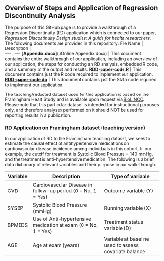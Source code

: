 ## Overview of Steps and Application of Regression Discontinuity Analysis

The purpose of this GitHub page is to provide a walkthrough of a Regression Discontinuity (RD) application which is connected to our paper, *Regression Discontinuity Design studies: A guide for health researchers.* The following documents are provided in this repository: 
File Name | Description |  
--- | --- 
[**Appendix.docx**](./Online Appendix.docx) | This document contains the entire walkthrough of our application, including an overview of our application, the steps for conducting an RD analysis, embedded R code, and a summary of the output and results.
[**RDD-paper-code.R**](./RDD-paper-code.R) | This document contains just the R code required to implement our application.
[**RDD-paper-code.do**](./RDD-paper-code.do) | This document contains just the Stata code required to implement our application.

The teaching/redacted dataset used for this application is based on the Framingham Heart Study and is available upon request via [BioLINCC](https://biolincc.nhlbi.nih.gov/teaching/). Please note that this particular dataset is intended for instructional purposes only, and therefore analyses performed on it should NOT be used for reporting results in a publication.


### RD Application on Framingham dataset (teaching version)
In our application of RD to the Framingham teaching dataset, we seek to estimate the causal effect of antihypertensive medications on cardiovascular disease incidence among individuals in this cohort. In our example, the cutoff for treatment is Systolic Blood Pressure = 140 mmHg, and the treatment is anti-hypertensive medication. The following is a brief data dictionary of relevant variables and their purpose in our walk-through. 

Variable | Description | Type of variable 
--- | --- | --- 
CVD | Cardiovascular Disease in follow-up period (0 = No, 1 = Yes) | Outcome variable (Y)
SYSBP | Systolic Blood Pressure (mmHg) | Running variable (X)
BPMEDS | Use of Anti-hypertensive medication at exam (0 = No, 1 = Yes) | Treatment status variable (D)
AGE | Age at exam (years) | Variable at baseline used to assess covariate balance
